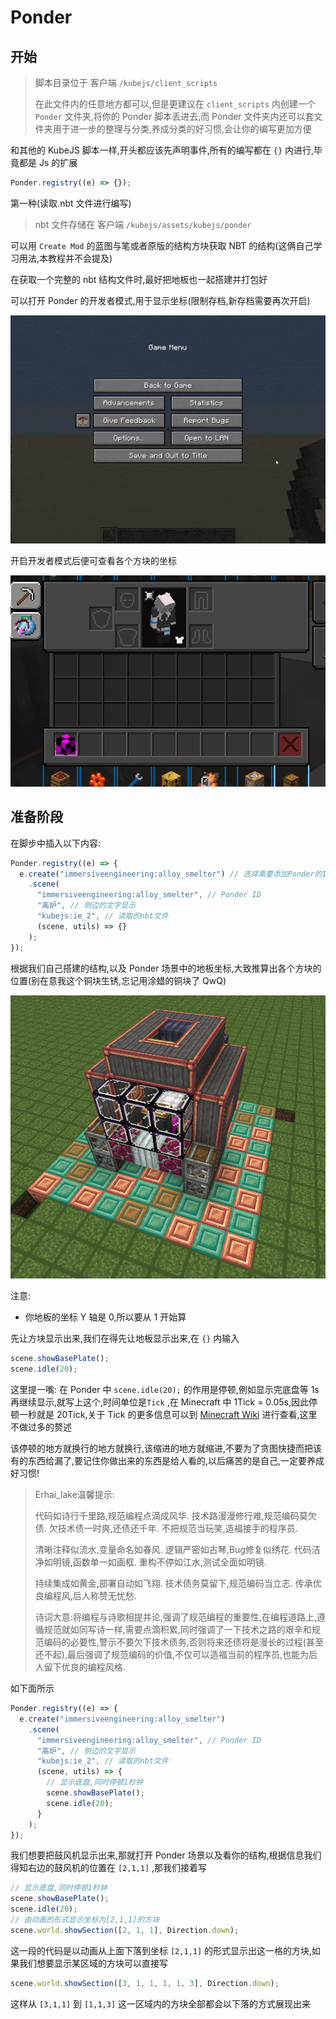 # Ponder

## 开始

> 脚本目录位于 客户端 `/kubejs/client_scripts`
>
> 在此文件内的任意地方都可以,但是更建议在 `client_scripts` 内创建一个 `Ponder` 文件夹,将你的 Ponder 脚本丢进去,而 Ponder 文件夹内还可以套文件夹用于进一步的整理与分类,养成分类的好习惯,会让你的编写更加方便

和其他的 KubeJS 脚本一样,开头都应该先声明事件,所有的编写都在 `{}` 内进行,毕竟都是 Js 的扩展

```js
Ponder.registry((e) => {});
```

第一种(读取.nbt 文件进行编写)

> nbt 文件存储在 客户端 `/kubejs/assets/kubejs/ponder`

可以用 `Create Mod` 的蓝图与笔或者原版的结构方块获取 NBT 的结构(这俩自己学习用法,本教程并不会提及)

在获取一个完整的 nbt 结构文件时,最好把地板也一起搭建并打包好

可以打开 Ponder 的开发者模式,用于显示坐标(限制存档,新存档需要再次开启)

![图片](assets/images/config.gif)

开启开发者模式后便可查看各个方块的坐标

![图片](assets/images/坐标.gif)



## 准备阶段

在脚步中插入以下内容:

```js
Ponder.registry((e) => {
  e.create("immersiveengineering:alloy_smelter") // 选择需要添加Ponder的Item
    .scene(
      "immersiveengineering:alloy_smelter", // Ponder ID
      "高炉", // 侧边的文字显示
      "kubejs:ie_2", // 读取的nbt文件
      (scene, utils) => {}
    );
});
```

根据我们自己搭建的结构,以及 Ponder 场景中的地板坐标,大致推算出各个方块的位置(别在意我这个铜块生锈,忘记用涂蜡的铜块了 QwQ)

![图片](assets/images/结构展示.png)

注意:

* 你地板的坐标 Y 轴是 0,所以要从 1 开始算

先让方块显示出来,我们在得先让地板显示出来,在 `{}` 内输入

```js
scene.showBasePlate();
scene.idle(20);
```

这里提一嘴: 在 Ponder 中 `scene.idle(20);` 的作用是停顿,例如显示完底盘等 1s 再继续显示,就写上这个,时间单位是`Tick` ,在 Minecraft 中 1Tick = 0.05s,因此停顿一秒就是 20Tick,关于 Tick 的更多信息可以到 [Minecraft Wiki](https://zh.minecraft.wiki/w/%E5%88%BB) 进行查看,这里不做过多的赘述

该停顿的地方就换行的地方就换行,该缩进的地方就缩进,不要为了贪图快捷而把该有的东西给漏了,要记住你做出来的东西是给人看的,以后痛苦的是自己,一定要养成好习惯!

> Erhai_lake温馨提示:
>
> 代码如诗行千里路,规范编程点滴成风华.
> 技术路漫漫修行难,规范编码莫欠债.
> 欠技术债一时爽,还债还千年.
> 不把规范当玩笑,造福接手的程序员.
>
> 清晰注释似流水,变量命名如春风.
> 逻辑严密如古琴,Bug修复似绣花.
> 代码洁净如明镜,函数单一如画框.
> 重构不停如江水,测试全面如明镜.
>
> 持续集成如黄金,部署自动如飞翔.
> 技术债务莫留下,规范编码当立志.
> 传承优良编程风,后人称赞无忧愁.
>
> 诗词大意:将编程与诗歌相提并论,强调了规范编程的重要性,在编程道路上,遵循规范就如同写诗一样,需要点滴积累,同时强调了一下技术之路的艰辛和规范编码的必要性,警示不要欠下技术债务,否则将来还债将是漫长的过程(甚至还不起),最后强调了规范编码的价值,不仅可以造福当前的程序员,也能为后人留下优良的编程风格.

如下面所示

```js
Ponder.registry((e) => {
  e.create("immersiveengineering:alloy_smelter")
    .scene(
      "immersiveengineering:alloy_smelter", // Ponder ID
      "高炉", // 侧边的文字显示
      "kubejs:ie_2", // 读取的nbt文件
      (scene, utils) => {
        // 显示底盘,同时停顿1秒钟
        scene.showBasePlate();
        scene.idle(20);
      }
    );
});
```

我们想要把鼓风机显示出来,那就打开 Ponder 场景以及看你的结构,根据信息我们得知右边的鼓风机的位置在 `[2,1,1]` ,那我们接着写

```js
// 显示底盘,同时停顿1秒钟
scene.showBasePlate();
scene.idle(20);
// 由动画的形式显示坐标为[2,1,1]的方块
scene.world.showSection([2, 1, 1], Direction.down);
```

这一段的代码是以动画从上面下落到坐标 `[2,1,1]` 的形式显示出这一格的方块,如果我们想要显示某区域的方块可以直接写

```js
scene.world.showSection([3, 1, 1, 1, 1, 3], Direction.down);
```

这样从 `[3,1,1]` 到 `[1,1,3]` 这一区域内的方块全部都会以下落的方式展现出来
